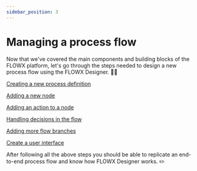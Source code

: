 ```yaml
---
sidebar_position: 3
---
```


# Managing a process flow

Now that we've covered the main components and building blocks of the FLOWX platform, let's go through the steps needed to design a new process flow using the FLOWX Designer. 🧗‍♀️

[Creating a new process definition](creating-a-new-process-definition)

[Adding a new node](adding-a-new-node)

[Adding an action to a node](adding-an-action-to-a-node)

[Handling decisions in the flow](handling-decisions-in-the-flow)

[Adding more flow branches](adding-more-flow-branches)

[Create a user interface](creating-a-user-interface)

After following all the above steps you should be able to replicate an end-to-end process flow and know how FLOWX Designer works. :pencil2: